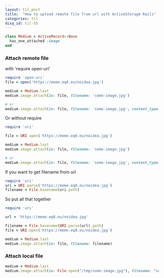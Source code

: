 ```yaml
---
layout: til_post
title:  "How to upload remote file from url with ActiveStorage Rails"
categories: til
disq_id: til-55
---
```


```ruby
class Medium < ActiveRecord::Base
  has_one_attached :image
end
```

### Attach remote file

with 'require open-uri'

```ruby
require 'open-uri'
file = open('https://meme.eq8.eu/noidea.jpg')

medium = Medium.last
medium.image.attach(io: file, filename: 'some-image.jpg')

# or
medium.image.attach(io: file, filename: 'some-image.jpg', content_type: 'image/jpg')
```

Or without require

```ruby
require 'uri'

file = URI.open('https://meme.eq8.eu/noidea.jpg')

medium = Medium.last
medium.image.attach(io: file, filename: 'some-image.jpg')

# or
medium.image.attach(io: file, filename: 'some-image.jpg', content_type: 'image/jpg')
```

If you want to get filename from url

```ruby
require 'uri'
uri = URI.parse('https://meme.eq8.eu/noidea.jpg')
filename = File.basename(uri.path)
```

So put all that together


```ruby
require 'uri'

url = 'https://meme.eq8.eu/noidea.jpg'

filename = File.basename(URI.parse(url).path)
file = URI.open('https://meme.eq8.eu/noidea.jpg')

medium = Medium.last
medium.image.attach(io: file, filename: filename)
```

### Attach local file

```ruby
medium = Medium.last
medium.image.attach(io: File.open("/tmp/some-image.jpg"), filename: "some-image.jpg", content_type: "image/jpg")
```

